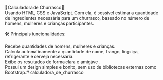 🍖Calculadora de Churrasco🍖 <br>
Usando HTML, CSS e JavaScript. Com ela, é possível estimar a quantidade de ingredientes necessária para um churrasco, baseado no número de homens, mulheres e crianças participantes.<br>
<br>
🛠️ Principais funcionalidades:<br>
<br>
Recebe quantidades de homens, mulheres e crianças.<br>
Calcula automaticamente a quantidade de carne, frango, linguiça, refrigerante e cerveja necessária.<br>
Exibe os resultados de forma clara e amigável.<br>
Possui um design simples e bonito, sem uso de bibliotecas externas como Bootstrap.# calculadora_de_churrasco<br>
